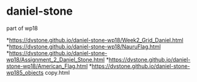 # daniel-stone
part of wp18


*https://dvstone.github.io/daniel-stone-wp18/Week2_Grid_Daniel.html
*https://dvstone.github.io/daniel-stone-wp18/NauruFlag.html
*https://dvstone.github.io/daniel-stone-wp18/Assignment_2_Daniel_Stone.html
*https://dvstone.github.io/daniel-stone-wp18/American_Flag.html
*https://dvstone.github.io/daniel-stone-wp185_objects copy.html
